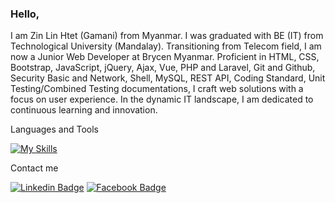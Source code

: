 <h3>Hello, </h3>

I am Zin Lin Htet (Gamani) from Myanmar. I was graduated with BE (IT) from Technological University (Mandalay). Transitioning from Telecom field, I am now a Junior Web Developer at Brycen Myanmar. Proficient in HTML, CSS, Bootstrap, JavaScript, jQuery, Ajax, Vue, PHP and Laravel, Git and Github, Security Basic and Network, Shell, MySQL, REST API, Coding Standard, Unit Testing/Combined Testing documentations, I craft web solutions with a focus on user experience. In the dynamic IT landscape, I am dedicated to continuous learning and innovation.

Languages and Tools

[![My Skills](https://skills.thijs.gg/icons?i=jquery,javascript,vuejs,php,laravel,bootstrap,git,github,gitlab,vscode)](https://skills.thijs.gg)

Contact me

[![Linkedin Badge](https://img.shields.io/badge/Linkedin-E4405F?style=for-the-badge&logo=linkedin&logoColor=white)](https://www.linkedin.com/in/zinlinhtet/) 
[![Facebook Badge](https://img.shields.io/badge/Facebook-1877F2?style=for-the-badge&logo=facebook&logoColor=white)](https://www.facebook.com/zinlinhtetofficial) 
